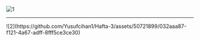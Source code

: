 ![1](https://github.com/Yusufcihan1/Hafta-3/assets/50721899/20f1810a-deed-41fa-959e-9c8e8201ee6c)
<br>
<hr>
![2](https://github.com/Yusufcihan1/Hafta-3/assets/50721899/032aaa87-f121-4a67-adff-8fff5ce3ce30)
